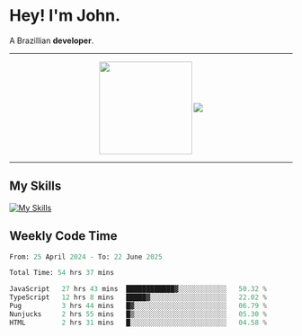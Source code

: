# Hey! I'm John.

A Brazillian **developer**.

---

<p align="center">
  <img align="center" src="https://github-readme-stats.vercel.app/api?username=joaoiacillo&show_icons=true&locale=en" height="165" />
  <img align="center" src="https://github-readme-stats.vercel.app/api/top-langs/?username=anuraghazra&layout=compact" />
</p>

---

## My Skills

[![My Skills](https://skillicons.dev/icons?i=js,html,css,bootstrap,py,mysql,bash,linux,git,github,vscode,gamemakerstudio)](https://skillicons.dev)

## Weekly Code Time

<!--START_SECTION:waka-->

```python
From: 25 April 2024 - To: 22 June 2025

Total Time: 54 hrs 37 mins

JavaScript   27 hrs 43 mins  ████████████▓░░░░░░░░░░░░   50.32 %
TypeScript   12 hrs 8 mins   █████▓░░░░░░░░░░░░░░░░░░░   22.02 %
Pug          3 hrs 44 mins   █▓░░░░░░░░░░░░░░░░░░░░░░░   06.79 %
Nunjucks     2 hrs 55 mins   █▒░░░░░░░░░░░░░░░░░░░░░░░   05.30 %
HTML         2 hrs 31 mins   █░░░░░░░░░░░░░░░░░░░░░░░░   04.58 %
```

<!--END_SECTION:waka-->
